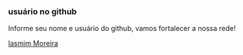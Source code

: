 ### usuário no github 

Informe seu nome e usuário do github, vamos fortalecer a nossa rede!





[Iasmim Moreira](https://github.com/iasmimmoreira)